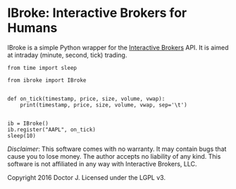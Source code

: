 IBroke: Interactive Brokers for Humans
======================================

IBroke is a simple Python wrapper for the [Interactive Brokers](https://www.interactivebrokers.com/) API.
It is aimed at intraday (minute, second, tick) trading.

```
from time import sleep

from ibroke import IBroke


def on_tick(timestamp, price, size, volume, vwap):
    print(timestamp, price, size, volume, vwap, sep='\t')


ib = IBroke()
ib.register("AAPL", on_tick)
sleep(10)
```

*Disclaimer*: This software comes with no warranty.  It may contain bugs that
cause you to lose money.  The author accepts no liability of any kind.  This
software is not affiliated in any way with Interactive Brokers, LLC.

Copyright 2016 Doctor J.  Licensed under the LGPL v3.